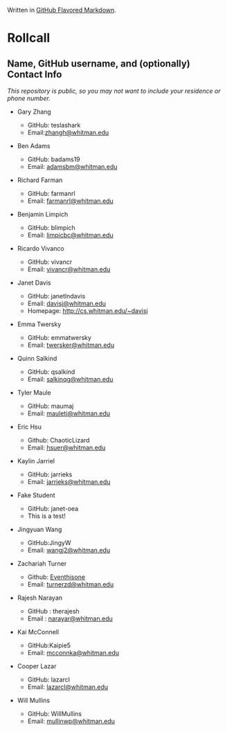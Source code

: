 
Written in [GitHub Flavored Markdown](https://help.github.com/articles/github-flavored-markdown).

Rollcall
========

Name, GitHub username, and (optionally) Contact Info
----------------------------------------------------

_This repository is public, so you may not want to include your residence or phone number._

* Gary Zhang
  * GitHub: teslashark
  * Email:zhangh@whitman.edu
 
* Ben Adams
  * GitHub: badams19
  * Email: adamsbm@whitman.edu

* Richard Farman
  * GitHub: farmanrl
  * Email: farmanrl@whitman.edu

* Benjamin Limpich
  * GitHub: blimpich
  * Email: limpicbc@whitman.edu

* Ricardo Vivanco
  * GitHub: vivancr
  * Email: vivancr@whitman.edu

* Janet Davis
  * GitHub: janetlndavis
  * Email: davisj@whitman.edu
  * Homepage: http://cs.whitman.edu/~davisj
  
* Emma Twersky
  * GitHub: emmatwersky
  * Email: twersker@whitman.edu
  
* Quinn Salkind
  * GitHub: qsalkind
  * Email: salkinqg@whitman.edu
  
* Tyler Maule
  * GitHub: maumaj
  * Email: mauletj@whitman.edu

* Eric Hsu
  * Github: ChaoticLizard
  * Email: hsuer@whitman.edu

* Kaylin Jarriel
  * GitHub: jarrieks
  * Email: jarrieks@whitman.edu

* Fake Student
  * GitHub: janet-oea
  * This is a test!

* Jingyuan Wang
  * GitHub:JingyW
  * Email: wangj2@whitman.edu
  
* Zachariah Turner
  * Github: [Eventhisone](https://github.com/Eventhisone)
  * Email: [turnerzd@whitman.edu](mailto:turnerzd@whitman.edu)

* Rajesh Narayan
    * GitHub : therajesh
    * Email : narayar@whitman.edu
  
* Kai McConnell
  * GitHub:Kaipie5
  * Email: mcconnka@whitman.edu

* Cooper Lazar
  * GitHub: lazarcl
  * Email: lazarcl@whitman.edu

* Will Mullins
  * GitHub: WillMullins
  * Email: mullinwp@whitman.edu
 
